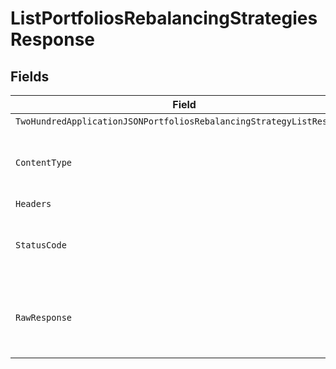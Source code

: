 # ListPortfoliosRebalancingStrategiesResponse


## Fields

| Field                                                                                                                                                                                               | Type                                                                                                                                                                                                | Required                                                                                                                                                                                            | Description                                                                                                                                                                                         |
| --------------------------------------------------------------------------------------------------------------------------------------------------------------------------------------------------- | --------------------------------------------------------------------------------------------------------------------------------------------------------------------------------------------------- | --------------------------------------------------------------------------------------------------------------------------------------------------------------------------------------------------- | --------------------------------------------------------------------------------------------------------------------------------------------------------------------------------------------------- |
| `TwoHundredApplicationJSONPortfoliosRebalancingStrategyListResponse`                                                                                                                                | [*operations.ListPortfoliosRebalancingStrategiesPortfoliosRebalancingStrategyListResponse](../../models/operations/listportfoliosrebalancingstrategiesportfoliosrebalancingstrategylistresponse.md) | :heavy_minus_sign:                                                                                                                                                                                  | Portfolios                                                                                                                                                                                          |
| `ContentType`                                                                                                                                                                                       | *string*                                                                                                                                                                                            | :heavy_check_mark:                                                                                                                                                                                  | HTTP response content type for this operation                                                                                                                                                       |
| `Headers`                                                                                                                                                                                           | map[string][]*string*                                                                                                                                                                               | :heavy_minus_sign:                                                                                                                                                                                  | N/A                                                                                                                                                                                                 |
| `StatusCode`                                                                                                                                                                                        | *int*                                                                                                                                                                                               | :heavy_check_mark:                                                                                                                                                                                  | HTTP response status code for this operation                                                                                                                                                        |
| `RawResponse`                                                                                                                                                                                       | [*http.Response](https://pkg.go.dev/net/http#Response)                                                                                                                                              | :heavy_minus_sign:                                                                                                                                                                                  | Raw HTTP response; suitable for custom response parsing                                                                                                                                             |